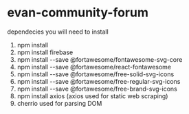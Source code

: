 # evan-community-forum

dependecies you will need to install

1. npm install 
2. npm install firebase
3. npm install --save @fortawesome/fontawesome-svg-core
5. npm install --save @fortawesome/react-fontawesome
6. npm install --save @fortawesome/free-solid-svg-icons
7. npm install --save @fortawesome/free-regular-svg-icons
8. npm install --save @fortawesome/free-brand-svg-icons
9. npm install axios (axios used for static web scraping)
10. cherrio used for parsing DOM
